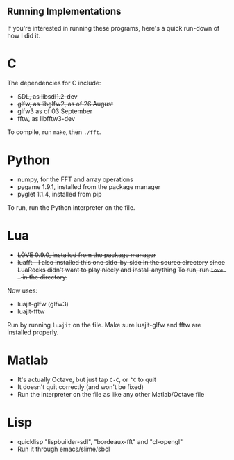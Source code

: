 ## Running Implementations

If you're interested in running these programs, here's a quick run-down of how I
did it.

# C
The dependencies for C include:
- ~~SDL, as libsdl1.2-dev~~
- ~~glfw, as libglfw2, as of 26 August~~
- glfw3 as of 03 September
- fftw, as libfftw3-dev

To compile, run ```make```, then ```./fft```.

# Python
- numpy, for the FFT and array operations
- pygame 1.9.1, installed from the package manager
- pyglet 1.1.4, installed from pip

To run, run the Python interpreter on the file.

# Lua
- ~~LÖVE 0.9.0, installed from the package manager~~
- ~~luafft - I also installed this one side-by-side in the source directory~~
~~since LuaRocks didn't want to play nicely and install anything~~
~~To run, run ```love .``` in the directory.~~

Now uses:
- luajit-glfw (glfw3)
- luajit-fftw

Run by running ``luajit`` on the file. Make sure luajit-glfw and fftw are
installed properly.

# Matlab
- It's actually Octave, but just tap ```C-C```, or ```^C``` to quit
- It doesn't quit correctly (and won't be fixed)
- Run the interpreter on the file as like any other Matlab/Octave file

# Lisp
- quicklisp "lispbuilder-sdl", "bordeaux-fft" and "cl-opengl"
- Run it through emacs/slime/sbcl
